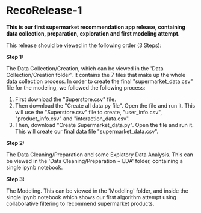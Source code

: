 # RecoRelease-1

**This is our first supermarket recommendation app release, containing data collection, preparation, exploration and first modeling attempt.**

This release should be viewed in the following order (3 Steps):

**Step 1:**

The Data Collection/Creation, which can be viewed in the 'Data Collection/Creation folder'. It contains the 7 files that make up the whole data collection process. In order to create the final "supermarket_data.csv" file for the modeling, we followed the following process:
1. First download the "Superstore.csv" file.
2. Then download the "Create all data.py file". Open the file and run it. This will use the "Superstore.csv" file to create, "user_info.csv", "product_info.csv" and "interaction_data.csv".
3. Then, download "Create Supermarket_data.py". Open the file and run it. This will create our final data file "supermarket_data.csv".

**Step 2:**

The Data Cleaning/Preparation and some Explatory Data Analysis. This can be viewed in the 'Data Cleaning/Preparation + EDA' folder, containing a single ipynb notebook.

**Step 3:**

The Modeling. This can be viewed in the 'Modeling' folder, and inside the single ipynb notebook which shows our first algorithm attempt using collaborative filtering to recommend supermarket products.
